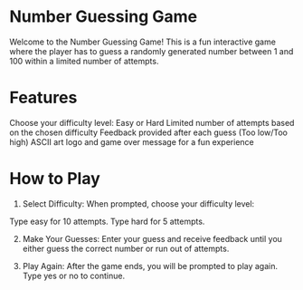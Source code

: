 # Number Guessing Game
Welcome to the Number Guessing Game! This is a fun interactive game where the player has to guess a randomly generated number between 1 and 100 within a limited number of attempts.
# Features
Choose your difficulty level: Easy or Hard
Limited number of attempts based on the chosen difficulty
Feedback provided after each guess (Too low/Too high)
ASCII art logo and game over message for a fun experience
# How to Play
1. Select Difficulty: When prompted, choose your difficulty level:

Type easy for 10 attempts.
Type hard for 5 attempts.

2. Make Your Guesses: Enter your guess and receive feedback until you either guess the correct number or run out of attempts.

3. Play Again: After the game ends, you will be prompted to play again. Type yes or no to continue.
